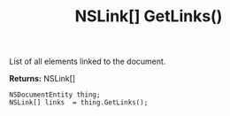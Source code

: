 ﻿---
uid: crmscript_ref_NSDocumentEntity_GetLinks
title: NSLink[] GetLinks()
intellisense: NSDocumentEntity.GetLinks
keywords: NSDocumentEntity, GetLinks
so.topic: reference
---

List of all elements linked to the document.

**Returns:** NSLink[]


```crmscript
NSDocumentEntity thing;
NSLink[] links  = thing.GetLinks();
```


